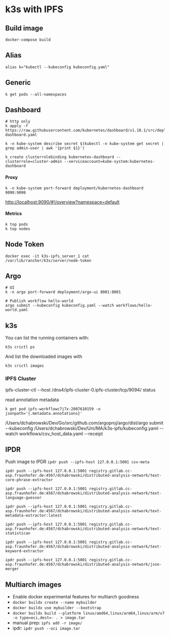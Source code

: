 # k3s with IPFS

## Build image

```
docker-compose build
```

## Alias
```
alias k="kubectl --kubeconfig kubeconfig.yaml"
```

## Generic
```
k get pods --all-namespaces

```

## Dashboard
```
# http only
k apply -f https://raw.githubusercontent.com/kubernetes/dashboard/v1.10.1/src/deploy/alternative/kubernetes-dashboard.yaml

k -n kube-system describe secret $(kubectl -n kube-system get secret | grep admin-user | awk '{print $1}')

k create clusterrolebinding kubernetes-dashboard --clusterrole=cluster-admin --serviceaccount=kube-system:kubernetes-dashboard
```

#### Proxy
```
k -n kube-system port-forward deployment/kubernetes-dashboard 9090:9090
```
[http://localhost:9090/#!/overview?namespace=default](http://localhost:9090/#!/overview?namespace=default)

#### Metrics
```
k top pods
k top nodes
```

## Node Token
```
docker exec -it k3s-ipfs_server_1 cat /var/lib/rancher/k3s/server/node-token
```

## Argo
```
# UI
k -n argo port-forward deployment/argo-ui 8001:8001

# Publish workflow hello-world
argo submit --kubeconfig kubeconfig.yaml --watch workflows/hello-world.yaml
```

## k3s

You can list the running containers with:

`k3s crictl ps`

And list the downloaded images with

`k3s crictl images`


### IPFS Cluster
ipfs-cluster-ctl --host /dns4/ipfs-cluster-0.ipfs-cluster/tcp/9094/  status

read annotation metadata 
```
k get pod ipfs-workflowc7j7x-2807610159 -o jsonpath='{.metadata.annotations}'
```

/Users/dchabrowski/Dev/Go/src/github.com/argoproj/argo/dist/argo submit --kubeconfig /Users/dchabrowski/Dev/Uni/MA/k3s-ipfs/kubeconfig.yaml --watch workflows/csv_host_data.yaml --receipt

## IPDR 

Push image to IPDR
`ipdr push --ipfs-host 127.0.0.1:5001 csv-meta`


```
ipdr push --ipfs-host 127.0.0.1:5001 registry.gitlab.cc-asp.fraunhofer.de:4567/dchabrowski/distributed-analysis-network/text-core-phrase-extractor

ipdr push --ipfs-host 127.0.0.1:5001 registry.gitlab.cc-asp.fraunhofer.de:4567/dchabrowski/distributed-analysis-network/text-language-guesser

ipdr push --ipfs-host 127.0.0.1:5001 registry.gitlab.cc-asp.fraunhofer.de:4567/dchabrowski/distributed-analysis-network/text-metadata-extractor:latest

ipdr push --ipfs-host 127.0.0.1:5001 registry.gitlab.cc-asp.fraunhofer.de:4567/dchabrowski/distributed-analysis-network/text-statistican

ipdr push --ipfs-host 127.0.0.1:5001 registry.gitlab.cc-asp.fraunhofer.de:4567/dchabrowski/distributed-analysis-network/text-keyword-extractor

ipdr push --ipfs-host 127.0.0.1:5001 registry.gitlab.cc-asp.fraunhofer.de:4567/dchabrowski/distributed-analysis-network/json-merger
```


## Multiarch images

* Enable docker experimental features for multiarch goodness
* `docker buildx create --name mybuilder      `
* `docker buildx use mybuilder --bootstrap`
* `docker buildx build --platform linux/amd64,linux/arm64,linux/arm/v7  -o type=oci,dest=- . > image.tar`
* manual prep: `ipfs add -r image/`
* ipdr: `ipdr push --oci image.tar`